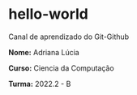 # hello-world
Canal de aprendizado do Git-Github

**Nome:** Adriana Lúcia

**Curso:** Ciencia da Computação

**Turma:** 2022.2 - B
